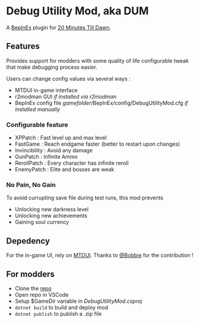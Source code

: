 # Debug Utility Mod, aka DUM
A [BepInEx](https://github.com/BepInEx/BepInEx/releases) plugin for [20 Minutes Till Dawn](https://store.steampowered.com/app/1966900/20_Minutes_Till_Dawn/).

## Features

Provides support for modders with some quality of life configurable tweak that make debugging process easier.

Users can change config values via several ways :
- MTDUI in-game interface
- r2modman GUI *if installed via r2modman*
- BepInEx config file *gamefolder*/BepInEx/config/DebugUtilityMod.cfg *if installed manually*

### Configurable feature
- XPPatch       : Fast level up and max level
- FastGame      : Reach endgame faster (better to restart upon changes)
- Invincibility : Avoid any damage
- GunPatch      : Infinite Ammo
- RerollPatch   : Every character has infinite reroll
- EnemyPatch    : Elite and bosses are weak

### No Pain, No Gain

To avoid currupting save file during test runs, this mod prevents
- Unlocking new darkness level
- Unlocking new achievements
- Gaining soul currency

## Depedency

For the in-game UI, rely on [MTDUI](https://github.com/legoandmars/MTDUI). Thanks to [@Bobbie](https://github.com/legoandmars) for the contribution !

## For modders

- Clone the [repo](https://github.com/NeoKaios/20MTD-DebugUtilityMod)
- Open repo in VSCode
- Setup $GameDir variable in *DebugUtilityMod.csproj*
- ```dotnet build``` to build and deploy mod
- ```dotnet publish``` to publish a .zip file
